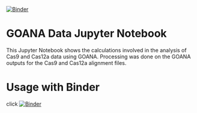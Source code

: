 [![Binder](https://mybinder.org/badge_logo.svg)](https://mybinder.org/v2/gh/BauerLab/GOANA_Data/master?filepath=ReplicateData.ipynb) 

# GOANA Data Jupyter Notebook
This Jupyter Notebook shows the calculations involved in the analysis of Cas9 and Cas12a data using GOANA. Processing was done on the GOANA outputs for the Cas9 and Cas12a alignment files. 

# Usage with Binder

click [![Binder](https://mybinder.org/badge_logo.svg)](https://mybinder.org/v2/gh/BauerLab/GOANA_Data/master?filepath=ReplicateData.ipynb) 
